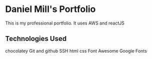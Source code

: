 # Daniel Mill's Portfolio

This is my professional portfolio.  It uses AWS and reactJS

## Technologies Used
chocolatey
Git and github
SSH
html
css
Font Awesome
Google Fonts
